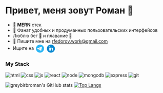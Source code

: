 # Привет, меня зовут Роман :wave:

+ :crystal_ball: **MERN** стек
+ :bell: Фанат удобных и продуманных пользовательских интерфейсов
+ Люблю бег :snail: и плавание :whale:
+ :postbox: Пишите мне на rfedorov.work@gmail.com
+ Ищите на <a href="https://t.me/romfedorov" target="_blank"><img align="center" src="https://github.com/greybirbroman/greybirbroman/blob/main/images/telegram.png" alt="" width="30" /></a> <a href="#" target="_blank"><img align="center" src="https://github.com/greybirbroman/greybirbroman/blob/main/images/linkedin.png" alt="" width="30" /></a>

### My Stack
![html](https://img.shields.io/badge/html-F5F5F5?style=for-the-badge&logo=html5&logoColor=#E34F26)
![css](https://img.shields.io/badge/css-F5F5F5?style=for-the-badge&logo=css3&logoColor=0000FF) 
![js](https://img.shields.io/badge/JavaScript-F5F5F5?style=for-the-badge&logo=JavaScript&logoColor=#F7DF1E)
![react](https://img.shields.io/badge/React-F5F5F5?style=for-the-badge&logo=React&logoColor=#61DAFB)
![node](https://img.shields.io/badge/Node.js-F5F5F5?style=for-the-badge&logo=Node.js&logoColor=#339933)
![mongodb](https://img.shields.io/badge/mongodb-F5F5F5?style=for-the-badge&logo=mongodb&logoColor=#47A248)
![express](https://img.shields.io/badge/express.js-F5F5F5?style=for-the-badge&logo=Express&logoColor=#000000)
![git](https://img.shields.io/badge/git-F5F5F5?style=for-the-badge&logo=Git&logoColor=#F05032)


![greybirbroman's GitHub stats](https://github-readme-stats.vercel.app/api?username=greybirbroman&theme=swift&show_icons=true&hide=stars,contribs)
[![Top Langs](https://github-readme-stats.vercel.app/api/top-langs/?username=greybirbroman&theme=swift&layout=compact)](https://github.com/greybirbroman/github-readme-stats)





